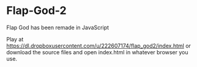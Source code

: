 # Flap-God-2
Flap God has been remade in JavaScript

Play at https://dl.dropboxusercontent.com/u/222607174/flap_god2/index.html 
or download the source files and open index.html in whatever browser you use.
